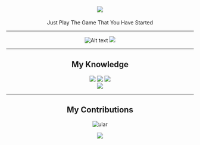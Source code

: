 <h1 align="center">
  <img src="https://readme-typing-svg.demolab.com?font=Josefin+Sans&size=25&duration=2400&pause=100&color=51A6D3&center=true&width=435&lines=Hello+There;Im+Abyan+Khairi+Risha" />
</h1>

<p align="center" > Just Play The Game That You Have Started</p>

<hr>

<div align="center">

![Alt text](https://spotify-recently-played-readme.vercel.app/api?user=nf4uyqzhk4c4hv6xlxtc9okri&unique=true&count=3)
<a align="right">
<img src="https://lanyard.kyrie25.me/api/657961428304527399">
</a>

</div>

<hr>

<div align="center">
  <h2> My Knowledge </h2>
    <p align="center">
      <img src="https://img.shields.io/badge/HTML5-E34F26?style=for-the-badge&logo=html5&logoColor=white"/> <img src="https://img.shields.io/badge/css3%20-%231572B6.svg?&style=for-the-badge&logo=css3&logoColor=white"/>
      <img src="https://img.shields.io/badge/javascript%20-%23323330.svg?&style=for-the-badge&logo=javascript&logoColor=%23F7DF1E"/>
      <br>
      <img src="https://img.shields.io/badge/PHP-777BB4?style=for-the-badge&logo=php&logoColor=white">
    </p>
</div>

<hr>

<div align="center">
  <h2> My Contributions </h2>
    <img alt="ular" src="https://raw.githubusercontent.com/abyanKhairi/abyanKhairi/output/github-contribution-grid-snake.svg" />
</div>

<p align="center">
  <img src="https://readme-typing-svg.demolab.com?font=Rowdies&size=8&duration=2000&pause=300&color=800000&center=true&vCenter=true&width=435&lines=I+am+the+Bone+of+my+Sword;Steel+is+my+Body+and+Fire+is+my+Blood.;I+have+created+over+a+Thousand+Blades%2C;Unknown+to+Death%2C;Nor+known+to+Life.;Have+withstood+Pain+to+create+many+Weapons;Yet+those+Hands+will+never+hold+Anything.;So%2C+as+I+Pray--;Unlimited+Blade+Works"/>
</p>

